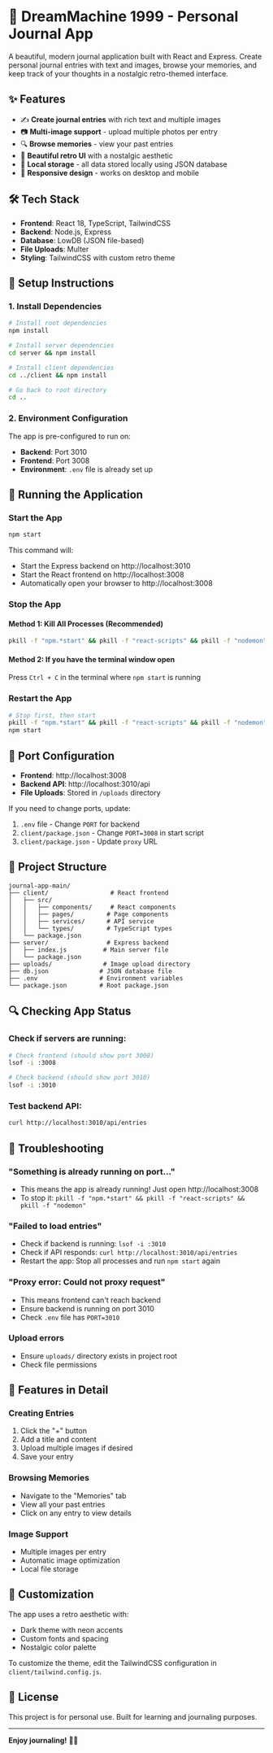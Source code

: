 # 📝 DreamMachine 1999 - Personal Journal App

A beautiful, modern journal application built with React and Express. Create personal journal entries with text and images, browse your memories, and keep track of your thoughts in a nostalgic retro-themed interface.

## ✨ Features

- ✍️ **Create journal entries** with rich text and multiple images
- 📷 **Multi-image support** - upload multiple photos per entry
- 🔍 **Browse memories** - view your past entries
- 🎨 **Beautiful retro UI** with a nostalgic aesthetic
- 💾 **Local storage** - all data stored locally using JSON database
- 📱 **Responsive design** - works on desktop and mobile

## 🛠️ Tech Stack

- **Frontend**: React 18, TypeScript, TailwindCSS
- **Backend**: Node.js, Express
- **Database**: LowDB (JSON file-based)
- **File Uploads**: Multer
- **Styling**: TailwindCSS with custom retro theme

## 🚀 Setup Instructions

### 1. Install Dependencies

```bash
# Install root dependencies
npm install

# Install server dependencies
cd server && npm install

# Install client dependencies
cd ../client && npm install

# Go back to root directory
cd ..
```

### 2. Environment Configuration

The app is pre-configured to run on:
- **Backend**: Port 3010
- **Frontend**: Port 3008
- **Environment**: `.env` file is already set up

## 🎯 Running the Application

### Start the App
```bash
npm start
```

This command will:
- Start the Express backend on http://localhost:3010
- Start the React frontend on http://localhost:3008
- Automatically open your browser to http://localhost:3008

### Stop the App

#### Method 1: Kill All Processes (Recommended)
```bash
pkill -f "npm.*start" && pkill -f "react-scripts" && pkill -f "nodemon"
```

#### Method 2: If you have the terminal window open
Press `Ctrl + C` in the terminal where `npm start` is running

### Restart the App
```bash
# Stop first, then start
pkill -f "npm.*start" && pkill -f "react-scripts" && pkill -f "nodemon"
npm start
```

## 🔧 Port Configuration

- **Frontend**: http://localhost:3008
- **Backend API**: http://localhost:3010/api
- **File Uploads**: Stored in `/uploads` directory

If you need to change ports, update:
1. `.env` file - Change `PORT` for backend
2. `client/package.json` - Change `PORT=3008` in start script
3. `client/package.json` - Update `proxy` URL

## 📁 Project Structure

```
journal-app-main/
├── client/                 # React frontend
│   ├── src/
│   │   ├── components/     # React components
│   │   ├── pages/         # Page components
│   │   ├── services/      # API service
│   │   └── types/         # TypeScript types
│   └── package.json
├── server/                # Express backend
│   ├── index.js          # Main server file
│   └── package.json
├── uploads/              # Image upload directory
├── db.json              # JSON database file
├── .env                 # Environment variables
└── package.json         # Root package.json
```

## 🔍 Checking App Status

### Check if servers are running:
```bash
# Check frontend (should show port 3008)
lsof -i :3008

# Check backend (should show port 3010)  
lsof -i :3010
```

### Test backend API:
```bash
curl http://localhost:3010/api/entries
```

## 🐛 Troubleshooting

### "Something is already running on port..."
- This means the app is already running! Just open http://localhost:3008
- To stop it: `pkill -f "npm.*start" && pkill -f "react-scripts" && pkill -f "nodemon"`

### "Failed to load entries"
- Check if backend is running: `lsof -i :3010`
- Check if API responds: `curl http://localhost:3010/api/entries`
- Restart the app: Stop all processes and run `npm start` again

### "Proxy error: Could not proxy request"
- This means frontend can't reach backend
- Ensure backend is running on port 3010
- Check `.env` file has `PORT=3010`

### Upload errors
- Ensure `uploads/` directory exists in project root
- Check file permissions

## 📸 Features in Detail

### Creating Entries
1. Click the "+" button
2. Add a title and content
3. Upload multiple images if desired
4. Save your entry

### Browsing Memories
- Navigate to the "Memories" tab
- View all your past entries
- Click on any entry to view details

### Image Support
- Multiple images per entry
- Automatic image optimization
- Local file storage

## 🎨 Customization

The app uses a retro aesthetic with:
- Dark theme with neon accents
- Custom fonts and spacing
- Nostalgic color palette

To customize the theme, edit the TailwindCSS configuration in `client/tailwind.config.js`.

## 📄 License

This project is for personal use. Built for learning and journaling purposes.

---

**Enjoy journaling!** 📝✨